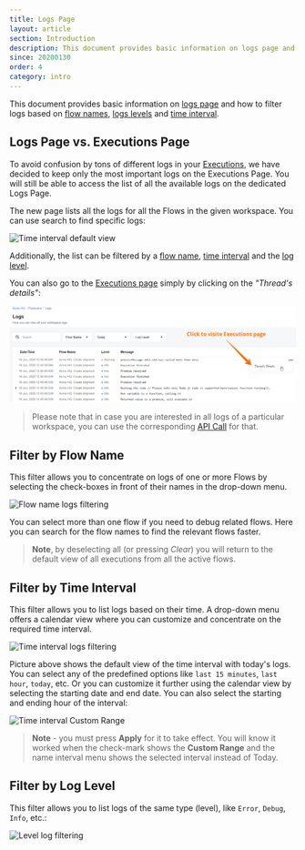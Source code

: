 ```yaml
---
title: Logs Page
layout: article
section: Introduction
description: This document provides basic information on logs page and how to filter logs based on flow names, logs levels and time interval.
since: 20200130
order: 4
category: intro
---
```


This document provides basic information on [logs page](#logs-page-vs-executions-page) and how to filter logs based on [flow names](#flow-name), [logs levels](#log-level) and [time interval](#time-interval).

## Logs Page vs. Executions Page

To avoid confusion by tons of different logs in your [Executions](executions),
we have decided to keep only the most important logs on the Executions Page.
You will still be able to access the list of all the available logs on the dedicated
Logs Page.

The new page lists all the logs for all the Flows in the given workspace.
You can use search to find specific logs:

![Time interval default view](/assets/img/getting-started/logs-page/search-logs.png)

Additionally, the list can be filtered by a [flow name](#filter-by-flow-name),
[time interval](#filter-by-time-interval) and the [log level](#filter-by-log-level).

You can also go to the [Executions page](executions) simply by clicking on the *"Thread's details"*:

![Thread's details](/assets/img/getting-started/logs-page/threads-details.png)

>Please note that in case you are interested in all logs of a particular workspace, you can use the corresponding [API Call]({{site.data.tenant.apiDocsUri}}/v2#/logs) for that.

## Filter by Flow Name

This filter allows you to concentrate on logs of one or more Flows by selecting
the check-boxes in front of their names in the drop-down menu.

![Flow name logs filtering](/assets/img/getting-started/logs-page/filter-by-flow.png)

You can select more than one flow if you need to debug related flows.
Here you can search for the flow names to find the relevant flows faster.

> **Note**, by deselecting all (or pressing *Clear*) you will return to the default
> view of all executions from all the active flows.


## Filter by Time Interval

This filter allows you to list logs based on their time. A drop-down menu
offers a calendar view where you can customize and concentrate on the required time interval.

![Time interval logs filtering](/assets/img/getting-started/logs-page/filter-by-time.png)

Picture above shows the default view of the time interval with today's logs.
You can select any of the predefined options like `last 15 minutes`, `last hour`,
`today`, etc. Or you can customize it further using the calendar view by selecting
the starting date and end date. You can also select the starting and ending hour
of the interval:

![Time interval Custom Range](/assets/img/getting-started/logs-page/filter-by-custom-time.png)

> **Note** - you must press **Apply** for it to take effect. You will know it worked
> when the check-mark shows the **Custom Range** and the name interval menu shows
> the selected interval instead of Today.

## Filter by Log Level

This filter allows you to list logs of the same type (level), like `Error`, `Debug`, `Info`, etc.:

![Level log filtering](/assets/img/getting-started/logs-page/filter-by-level.png)
